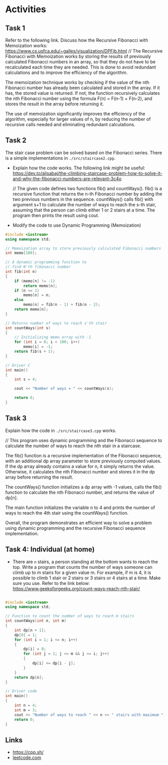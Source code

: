 # Activities

## Task 1

Refer to the following link. Discuss how the Recursive Fibonacci with Memoization works:
https://www.cs.usfca.edu/~galles/visualization/DPFib.html
//
The Recursive Fibonacci with Memoization works by storing the results of previously calculated Fibonacci numbers in an array, so that they do not have to be recalculated each time they are needed. This is done to avoid redundant calculations and to improve the efficiency of the algorithm.

The memoization technique works by checking if the value of the nth Fibonacci number has already been calculated and stored in the array. If it has, the stored value is returned. If not, the function recursively calculates the nth Fibonacci number using the formula F(n) = F(n-1) + F(n-2), and stores the result in the array before returning it.

The use of memoization significantly improves the efficiency of the algorithm, especially for larger values of n, by reducing the number of recursive calls needed and eliminating redundant calculations.

## Task 2

The stair case problem can be solved based on the Fibonacci series. There is a simple implementations in `./src/staircase2.cpp`.

- Explain how the code works. The following link might be useful:
  https://dev.to/alisabaj/the-climbing-staircase-problem-how-to-solve-it-and-why-the-fibonacci-numbers-are-relevant-3c4o

  // The given code defines two functions fib() and countWays(). fib() is a recursive function that returns the n-th Fibonacci number by adding the two previous numbers in the sequence. countWays() calls fib() with argument s+1 to calculate the number of ways to reach the s-th stair, assuming that the person can climb either 1 or 2 stairs at a time. The program then prints the result using cout.

- Modify the code to use Dynamic Programming (Memoization)

```c++
#include <iostream>
using namespace std;

// Memoization array to store previously calculated Fibonacci numbers
int memo[100];

// A dynamic programming function to
// find N'th fibonacci number
int fib(int n)
{
    if (memo[n] != -1)
        return memo[n];
    if (n <= 1)
        memo[n] = n;
    else
        memo[n] = fib(n - 1) + fib(n - 2);
    return memo[n];
}

// Returns number of ways to reach s'th stair
int countWays(int s)
{
    // Initializing memo array with -1
    for (int i = 0; i < 100; i++)
        memo[i] = -1;
    return fib(s + 1);
}

// Driver C
int main()
{
    int s = 4;

    cout << "Number of ways = " << countWays(s);

    return 0;
}

```
## Task 3

Explain how the code in `./src/staircase3.cpp` works.

// This program uses dynamic programming and the Fibonacci sequence to calculate the number of ways to reach the nth stair in a staircase.

The fib() function is a recursive implementation of the Fibonacci sequence, with an additional dp array parameter to store previously computed values. If the dp array already contains a value for n, it simply returns the value. Otherwise, it calculates the nth Fibonacci number and stores it in the dp array before returning the result.

The countWays() function initializes a dp array with -1 values, calls the fib() function to calculate the nth Fibonacci number, and returns the value of dp[n].

The main function initializes the variable n to 4 and prints the number of ways to reach the 4th stair using the countWays() function.

Overall, the program demonstrates an efficient way to solve a problem using dynamic programming and the recursive Fibonacci sequence implementation.

## Task 4: Individual (at home)

- There are `n` stairs, a person standing at the bottom wants to reach the top. Write a program that counts the number of ways someone can climb up to m stairs for a given value m. For example, if m is 4, it is possible to climb 1 stair or 2 stairs or 3 stairs or 4 stairs at a time. Make sure you use. Refer to the link below:
  https://www.geeksforgeeks.org/count-ways-reach-nth-stair/
  
```c++

#include <iostream>
using namespace std;

// Function to count the number of ways to reach m stairs
int countWays(int n, int m)
{
    int dp[n + 1];
    dp[0] = 1;
    for (int i = 1; i <= n; i++)
    {
        dp[i] = 0;
        for (int j = 1; j <= m && j <= i; j++)
        {
            dp[i] += dp[i - j];
        }
    }
    return dp[n];
}

// Driver code
int main()
{
    int n = 4;
    int m = 3;
    cout << "Number of ways to reach " << n << " stairs with maximum " << m << " steps at a time = " << countWays(n, m) << endl;
    return 0;
} 

```
## Links

- https://cpp.sh/
- [leetcode.com](https://leetcode.com/problems/climbing-stairs/)
